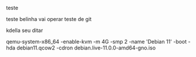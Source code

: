 teste

teste belinha vai operar
teste de git

kdella seu ditar

qemu-system-x86_64 -enable-kvm -m 4G -smp 2 -name 'Debian 11' -boot -hda debian11.qcow2 -cdron debian.live-11.0.0-amd64-gno.iso

